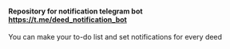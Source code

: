 #### Repository for notification telegram bot https://t.me/deed_notification_bot

You can make your to-do list and set notifications for every deed